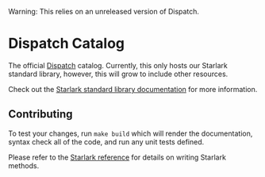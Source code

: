 Warning: This relies on an unreleased version of Dispatch.

# Dispatch Catalog

The official [Dispatch](https://docs.d2iq.com/ksphere/dispatch/latest/) catalog. Currently, this only hosts our Starlark standard library, however, this will grow to include other resources.

Check out the [Starlark standard library documentation](./docs/starlark/) for more information.

## Contributing

To test your changes, run `make build` which will render the documentation, syntax check all of the code, and run any unit tests defined.

Please refer to the [Starlark reference](https://docs.d2iq.com/ksphere/dispatch/latest/references/starlark-reference/) for details on writing Starlark methods.
